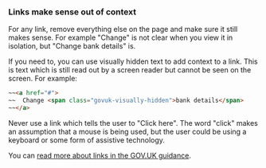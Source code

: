 ### Links make sense out of context

For any link, remove everything else on the page and make sure it still makes sense. For example "Change" is not clear when you view it in isolation, but "Change bank details" is.

If you need to, you can use visually hidden text to add context to a link. This is text which is still read out by a screen reader but cannot be seen on the screen. For example:
```html
~~<a href="#">
~~  Change <span class="govuk-visually-hidden">bank details</span>
~~</a>
```
Never use a link which tells the user to "Click here". The word "click" makes an assumption that a mouse is being used, but the user could be using a keyboard or some form of assistive technology.

You can [read more about links in the GOV.UK guidance](https://www.gov.uk/guidance/content-design/links).